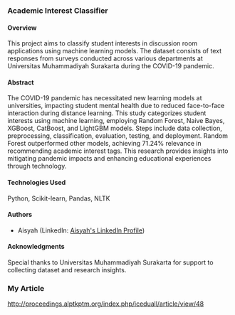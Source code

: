 ### Academic Interest Classifier

#### Overview
This project aims to classify student interests in discussion room applications using machine learning models. The dataset consists of text responses from surveys conducted across various departments at Universitas Muhammadiyah Surakarta during the COVID-19 pandemic.

#### Abstract
The COVID-19 pandemic has necessitated new learning models at universities, impacting student mental health due to reduced face-to-face interaction during distance learning. This study categorizes student interests using machine learning, employing Random Forest, Naive Bayes, XGBoost, CatBoost, and LightGBM models. Steps include data collection, preprocessing, classification, evaluation, testing, and deployment. Random Forest outperformed other models, achieving 71.24% relevance in recommending academic interest tags. This research provides insights into mitigating pandemic impacts and enhancing educational experiences through technology.

#### Technologies Used
Python, Scikit-learn, Pandas, NLTK

#### Authors
- Aisyah (LinkedIn: [Aisyah's LinkedIn Profile](https://www.linkedin.com/in/aisyahkhns))

#### Acknowledgments
Special thanks to Universitas Muhammadiyah Surakarta for support to collecting dataset and research insights.

### My Article
http://proceedings.alptkptm.org/index.php/iceduall/article/view/48
